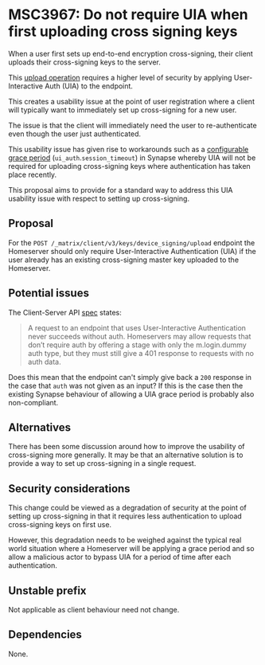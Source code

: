 # MSC3967: Do not require UIA when first uploading cross signing keys

When a user first sets up end-to-end encryption cross-signing, their client uploads their cross-signing keys to the server.

This [upload operation](https://spec.matrix.org/v1.6/client-server-api/#post_matrixclientv3keysdevice_signingupload)
requires a higher level of security by applying User-Interactive Auth (UIA) to the endpoint.

This creates a usability issue at the point of user registration where a client will typically want to immediately set
up cross-signing for a new user.

The issue is that the client will immediately need the user to re-authenticate even though the user just authenticated.

This usability issue has given rise to workarounds such as a 
[configurable grace period](https://matrix-org.github.io/synapse/latest/usage/configuration/config_documentation.html#ui_auth)
(`ui_auth`.`session_timeout`) in Synapse whereby UIA will not be required for uploading cross-signing keys where
authentication has taken place recently.

This proposal aims to provide for a standard way to address this UIA usability issue with respect to setting up cross-signing.

## Proposal

For the `POST /_matrix/client/v3/keys/device_signing/upload` endpoint the Homeserver should only require User-Interactive
Authentication (UIA) if the user already has an existing cross-signing master key uploaded to the Homeserver.

## Potential issues

The Client-Server API [spec](https://spec.matrix.org/v1.6/client-server-api/#user-interactive-api-in-the-rest-api) states:

> A request to an endpoint that uses User-Interactive Authentication never succeeds without auth. Homeservers may allow
requests that don’t require auth by offering a stage with only the m.login.dummy auth type, but they must still give a
401 response to requests with no auth data.

Does this mean that the endpoint can't simply give back a `200` response in the case that `auth` was not given as an
input? If this is the case then the existing Synapse behaviour of allowing a UIA grace period is probably also non-compliant.

## Alternatives

There has been some discussion around how to improve the usability of cross-signing more generally. It may be that an
alternative solution is to provide a way to set up cross-signing in a single request.

## Security considerations

This change could be viewed as a degradation of security at the point of setting up cross-signing in that it requires
less authentication to upload cross-signing keys on first use.

However, this degradation needs to be weighed against the typical real world situation where a Homeserver will be
applying a grace period and so allow a malicious actor to bypass UIA for a period of time after each authentication.

## Unstable prefix

Not applicable as client behaviour need not change.

## Dependencies

None.
